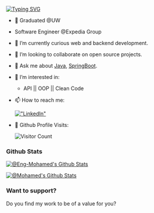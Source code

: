 [![Typing SVG](https://readme-typing-svg.herokuapp.com?font=Fira+Code&pause=1000&width=435&lines=Hi%2C+I+am+%40Eng-Mohamed-Gas+%F0%9F%91%8B)](https://git.io/typing-svg)


- 🔭 Graduated @UW
- Software Engineer @Expedia Group
- 🌱 I’m currently curious web and backend development.
- 👯 I’m looking to collaborate on open source projects.
- 💬 Ask me about [Java](https://www.java.com/en/), [SpringBoot](https://spring.io/).
- 👀 I’m interested in: 
   * API || OOP || Clean Code
   
- 📫 How to reach me:

 
  [!["LinkedIn"](https://img.shields.io/badge/LinkedIn-blue?style=flat&logo=linkedin&labelColor=blue)](https://www.linkedin.com/in/mohamedgas/)
  
- 👀 Github Profile Visits: 

  ![Visitor Count](https://profile-counter.glitch.me/mohamedgas/count.svg)
 

### Github Stats

[![@Eng-Mohamed's Github Stats](https://github-readme-stats.vercel.app/api?username=mohamedgas&count_private=true&theme=default&show_icons=true&&title_color=fff&icon_color=79ff97&text_color=9f9f9f&bg_color=151515)](https://github.com/mohamedgas)

[![@Mohamed's Github Stats](https://github-profile-summary-cards.vercel.app/api/cards/profile-details?username=mohamedgas&theme=vue)](https://github.com/mohamedgas)

### Want to support?
 
Do you find my work to be of a value for you?


